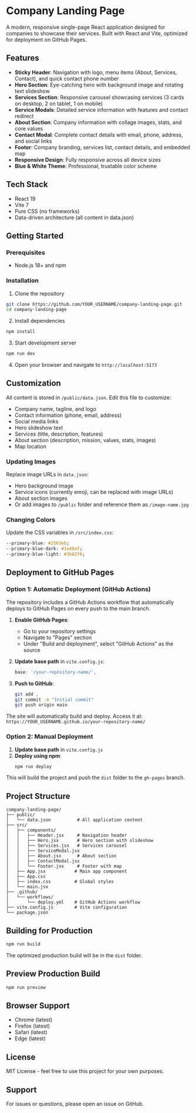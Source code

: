 # Company Landing Page

A modern, responsive single-page React application designed for companies to showcase their services. Built with React and Vite, optimized for deployment on GitHub Pages.

## Features

- **Sticky Header**: Navigation with logo, menu items (About, Services, Contact), and quick contact phone number
- **Hero Section**: Eye-catching hero with background image and rotating text slideshow
- **Services Section**: Responsive carousel showcasing services (3 cards on desktop, 2 on tablet, 1 on mobile)
- **Service Modals**: Detailed service information with features and contact redirect
- **About Section**: Company information with collage images, stats, and core values
- **Contact Modal**: Complete contact details with email, phone, address, and social links
- **Footer**: Company branding, services list, contact details, and embedded map
- **Responsive Design**: Fully responsive across all device sizes
- **Blue & White Theme**: Professional, trustable color scheme

## Tech Stack

- React 19
- Vite 7
- Pure CSS (no frameworks)
- Data-driven architecture (all content in data.json)

## Getting Started

### Prerequisites

- Node.js 18+ and npm

### Installation

1. Clone the repository
```bash
git clone https://github.com/YOUR_USERNAME/company-landing-page.git
cd company-landing-page
```

2. Install dependencies
```bash
npm install
```

3. Start development server
```bash
npm run dev
```

4. Open your browser and navigate to `http://localhost:5173`

## Customization

All content is stored in `/public/data.json`. Edit this file to customize:

- Company name, tagline, and logo
- Contact information (phone, email, address)
- Social media links
- Hero slideshow text
- Services (title, description, features)
- About section (description, mission, values, stats, images)
- Map location

### Updating Images

Replace image URLs in `data.json`:
- Hero background image
- Service icons (currently emoji, can be replaced with image URLs)
- About section images
- Or add images to `/public` folder and reference them as `/image-name.jpg`

### Changing Colors

Update the CSS variables in `/src/index.css`:
```css
--primary-blue: #2563eb;
--primary-blue-dark: #1e40af;
--primary-blue-light: #3b82f6;
```

## Deployment to GitHub Pages

### Option 1: Automatic Deployment (GitHub Actions)

The repository includes a GitHub Actions workflow that automatically deploys to GitHub Pages on every push to the main branch.

1. **Enable GitHub Pages**:
   - Go to your repository settings
   - Navigate to "Pages" section
   - Under "Build and deployment", select "GitHub Actions" as the source

2. **Update base path** in `vite.config.js`:
   ```js
   base: '/your-repository-name/',
   ```

3. **Push to GitHub**:
   ```bash
   git add .
   git commit -m "Initial commit"
   git push origin main
   ```

The site will automatically build and deploy. Access it at:
`https://YOUR_USERNAME.github.io/your-repository-name/`

### Option 2: Manual Deployment

1. **Update base path** in `vite.config.js`
2. **Deploy using npm**:
   ```bash
   npm run deploy
   ```

This will build the project and push the `dist` folder to the `gh-pages` branch.

## Project Structure

```
company-landing-page/
├── public/
│   └── data.json          # All application content
├── src/
│   ├── components/
│   │   ├── Header.jsx     # Navigation header
│   │   ├── Hero.jsx       # Hero section with slideshow
│   │   ├── Services.jsx   # Services carousel
│   │   ├── ServiceModal.jsx
│   │   ├── About.jsx      # About section
│   │   ├── ContactModal.jsx
│   │   └── Footer.jsx     # Footer with map
│   ├── App.jsx           # Main app component
│   ├── App.css
│   ├── index.css         # Global styles
│   └── main.jsx
├── .github/
│   └── workflows/
│       └── deploy.yml    # GitHub Actions workflow
├── vite.config.js        # Vite configuration
└── package.json
```

## Building for Production

```bash
npm run build
```

The optimized production build will be in the `dist` folder.

## Preview Production Build

```bash
npm run preview
```

## Browser Support

- Chrome (latest)
- Firefox (latest)
- Safari (latest)
- Edge (latest)

## License

MIT License - feel free to use this project for your own purposes.

## Support

For issues or questions, please open an issue on GitHub.
